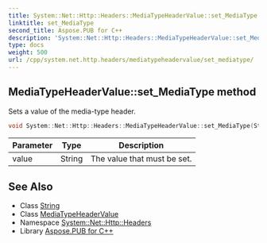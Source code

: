 ```yaml
---
title: System::Net::Http::Headers::MediaTypeHeaderValue::set_MediaType method
linktitle: set_MediaType
second_title: Aspose.PUB for C++
description: 'System::Net::Http::Headers::MediaTypeHeaderValue::set_MediaType method. Sets a value of the media-type header in C++.'
type: docs
weight: 500
url: /cpp/system.net.http.headers/mediatypeheadervalue/set_mediatype/
---
```

## MediaTypeHeaderValue::set_MediaType method


Sets a value of the media-type header.

```cpp
void System::Net::Http::Headers::MediaTypeHeaderValue::set_MediaType(String value)
```


| Parameter | Type | Description |
| --- | --- | --- |
| value | String | The value that must be set. |

## See Also

* Class [String](../../../system/string/)
* Class [MediaTypeHeaderValue](../)
* Namespace [System::Net::Http::Headers](../../)
* Library [Aspose.PUB for C++](../../../)
